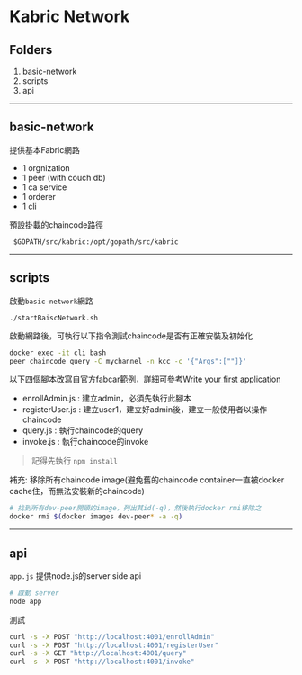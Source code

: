 # Kabric Network

## Folders

1. basic-network
2. scripts
3. api

---

## basic-network

提供基本Fabric網路

- 1 orgnization
- 1 peer (with couch db)
- 1 ca service
- 1 orderer
- 1 cli

預設掛載的chaincode路徑
```
 $GOPATH/src/kabric:/opt/gopath/src/kabric
```

---

## scripts

啟動`basic-network`網路
```
./startBaiscNetwork.sh
```

啟動網路後，可執行以下指令測試chaincode是否有正確安裝及初始化
```sh
docker exec -it cli bash
peer chaincode query -C mychannel -n kcc -c '{"Args":[""]}'
```

以下四個腳本改寫自官方[fabcar範例](https://github.com/hyperledger/fabric-samples/tree/release-1.3/fabcar)，詳細可參考[Write your first application](https://hyperledger-fabric.readthedocs.io/en/release-1.3/write_first_app.html)

- enrollAdmin.js : 建立admin，必須先執行此腳本
- registerUser.js : 建立user1，建立好admin後，建立一般使用者以操作chaincode
- query.js : 執行chaincode的query
- invoke.js : 執行chaincode的invoke

>記得先執行 `npm install`

補充: 移除所有chaincode image(避免舊的chaincode container一直被docker cache住，而無法安裝新的chaincode)
```sh
# 找到所有dev-peer開頭的image，列出其id(-q)，然後執行docker rmi移除之
docker rmi $(docker images dev-peer* -a -q)
```
---

## api

`app.js` 提供node.js的server side api
```sh
# 啟動 server
node app
```

測試
```sh
curl -s -X POST "http://localhost:4001/enrollAdmin"
curl -s -X POST "http://localhost:4001/registerUser"
curl -s -X GET "http://localhost:4001/query"
curl -s -X POST "http://localhost:4001/invoke"
```